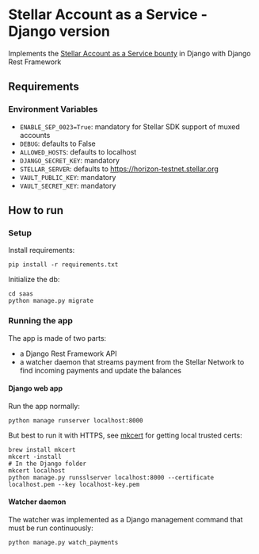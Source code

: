 # Stellar Account as a Service - Django version

Implements the [Stellar Account as a Service bounty](https://github.com/tyvdh/stellar-quest-bounties/blob/main/bounties/level-2/stellar-accounts-as-a-service.md) in Django with Django Rest Framework

## Requirements

### Environment Variables

- `ENABLE_SEP_0023=True`: mandatory for Stellar SDK support of muxed accounts
- `DEBUG`: defaults to False
- `ALLOWED_HOSTS`: defaults to localhost
- `DJANGO_SECRET_KEY`: mandatory
- `STELLAR_SERVER`: defaults to https://horizon-testnet.stellar.org
- `VAULT_PUBLIC_KEY`: mandatory
- `VAULT_SECRET_KEY`: mandatory

## How to run

### Setup

Install requirements:

```shell
pip install -r requirements.txt
```

Initialize the db:

```shell
cd saas
python manage.py migrate
```

### Running the app

The app is made of two parts:
- a Django Rest Framework API
- a watcher daemon that streams payment from the Stellar Network to find incoming payments and update the balances

#### Django web app

Run the app normally:

```shell
python manage runserver localhost:8000
```

But best to run it with HTTPS, see [mkcert](https://github.com/FiloSottile/mkcert) for getting local trusted certs:

```shell
brew install mkcert
mkcert -install
# In the Django folder
mkcert localhost
python manage.py runsslserver localhost:8000 --certificate localhost.pem --key localhost-key.pem
```

#### Watcher daemon

The watcher was implemented as a Django management command that must be run continuously:

```shell
python manage.py watch_payments
```
